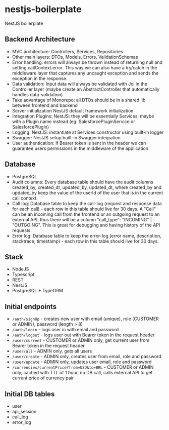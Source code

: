 # nestjs-boilerplate
NestJS boilerplate

## Backend Architecture
- MVC architecture: Controllers, Services, Repositories
- Other main layers: DTOs, Models, Errors, ValidationSchemas
- Error handling: errors will always be thrown instead of returning null and setting callContext.error. This way we can also have a try/catch in the middleware layer that captures any uncaught exception and sends the exception in the response.
- Data validation: Input data will always be validated with Joi in the Controller layer (maybe create an AbstractController that automatically handles data-validation)
- Take advantage of Monorepo: all DTOs should be in a shared lib between frontend and backend
- Server initialization NestJS default framework initialization
- Integration Plugins: NestJS: they will be essentially Services, maybe with a Plugin name instead (eg: SalesforcePluginService or SalesforcePlugin)
- Logging: NestJS: instantiate at Services constructor using built-in logger
- Swagger: NestJS setup built-in Swagger integration
- User authentication: If Bearer token is sent in the header we can guarantee users permissions in the middleware of the application

## Database
- PostgreSQL
- Audit columns: Every database table should have the audit columns created_by, created_dt, updated_by, updated_dt, where created_by and updated_by keep the value of the userId of the user that is in the current call context.
- Call log: Database table to keep the call-log (request and response data for each call) - each row in this table should live for 30 days. A "Call" can be an incoming call from the frontend or an outgoing request to an external API, thus there will be a column "call_type": "INCOMING" | "OUTGOING". This is great for debugging and having history of the API requests.
- Error log: Database table to keep the error-log (error name, description, stacktrace, timestamp) - each row in this table should live for 30 days.

## Stack
- NodeJS
- Typescript
- REST
- NestJS
- PostgreSQL + TypeORM

## Initial endpoints
- `/auth/signUp` - creates new user with email (unique), role (CUSTOMER or ADMIN), password (length > 8)
- `/auth/login` - logs user in with email and password
- `/auth/logout` - logs user out with Bearer token in the request header
- `/user/current` - CUSTOMER or ADMIN only, get current user from Bearer token in the request header
- `/user/all` - ADMIN only, gets all users
- `/user/create` - ADMIN only, creates user from email, role and password
- `/user/update` - ADMIN only, updates user email, role and password
- `/currencies/currentPrice?from=USD&to=BRL` - CUSTOMER or ADMIN only, cached with TTL of 1 hour, no DB call, calls external API to get current price of currency pair

## Initial DB tables
- user
- api_session
- call_log
- error_log

